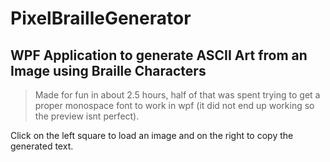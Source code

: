 # PixelBrailleGenerator
## WPF Application to generate ASCII Art from an Image using Braille Characters
> Made for fun in about 2.5 hours, half of that was spent trying to get a proper monospace font to work in wpf (it did not end up working so the preview isnt perfect).

Click on the left square to load an image and on the right to copy the generated text.
